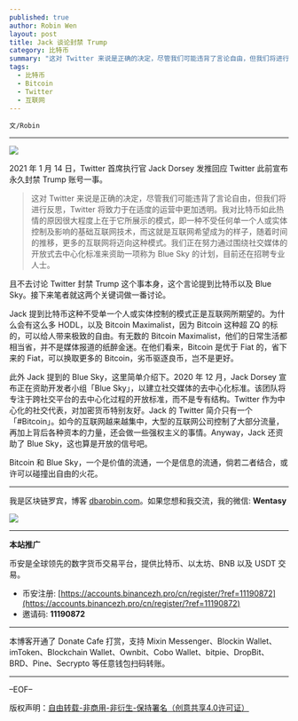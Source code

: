 ```yaml
---
published: true
author: Robin Wen
layout: post
title: Jack 谈论封禁 Trump
category: 比特币
summary: "这对 Twitter 来说是正确的决定，尽管我们可能违背了言论自由，但我们将进行反思，Twitter 将致力于在适度的运营中更加透明。我对比特币如此热情的原因很大程度上在于它所展示的模式，即一种不受任何单一个人或实体控制及影响的基础互联网技术，而这就是互联网希望成为的样子，随着时间的推移，更多的互联网将迈向这种模式。我们正在努力通过围绕社交媒体的开放式去中心化标准来资助一项称为 Blue Sky 的计划，目前还在招聘专业人士。Bitcoin 和 Blue Sky，一个是价值的流通，一个是信息的流通，倘若二者结合，或许可以碰撞出自由的火花。"
tags:
  - 比特币
  - Bitcoin
  - Twitter
  - 互联网
---
```


`文/Robin`

***

![](https://cdn.dbarobin.com/ja16xfr.png)

2021 年 1 月 14 日，Twitter 首席执行官 Jack Dorsey 发推回应 Twitter 此前宣布永久封禁 Trump 账号一事。

> 这对 Twitter 来说是正确的决定，尽管我们可能违背了言论自由，但我们将进行反思，Twitter 将致力于在适度的运营中更加透明。我对比特币如此热情的原因很大程度上在于它所展示的模式，即一种不受任何单一个人或实体控制及影响的基础互联网技术，而这就是互联网希望成为的样子，随着时间的推移，更多的互联网将迈向这种模式。我们正在努力通过围绕社交媒体的开放式去中心化标准来资助一项称为 Blue Sky 的计划，目前还在招聘专业人士。

且不去讨论 Twitter 封禁 Trump 这个事本身，这个言论提到比特币以及 Blue Sky。接下来笔者就这两个关键词做一番讨论。

Jack 提到比特币这种不受单一个人或实体控制的模式正是互联网所期望的。为什么会有这么多 HODL，以及 Bitcoin Maximalist，因为 Bitcoin 这种超 ZQ 的标的，可以给人带来极致的自由。有无数的 Bitcoin Maximalist，他们的日常生活都相当省，并不是媒体报道的纸醉金迷。在他们看来，Bitcoin 是优于 Fiat 的，省下来的 Fiat，可以换取更多的 Bitcoin，劣币驱逐良币，岂不是更好。

此外 Jack 提到的 Blue Sky，这里简单介绍下。2020 年 12 月，Jack Dorsey 宣布正在资助开发者小组「Blue Sky」，以建立社交媒体的去中心化标准。该团队将专注于跨社交平台的去中心化过程的开放标准，而不是专有结构。Twitter 作为中心化的社交代表，对加密货币特别友好。Jack 的 Twitter 简介只有一个「#Bitcoin」。如今的互联网越来越集中，大型的互联网公司控制了大部分流量，再加上背后各种资本的力量，还会做一些强权主义的事情。Anyway，Jack 还资助了 Blue Sky，这也算是开放的信号吧。

Bitcoin 和 Blue Sky，一个是价值的流通，一个是信息的流通，倘若二者结合，或许可以碰撞出自由的火花。

***

我是区块链罗宾，博客 [dbarobin.com](https://dbarobin.com/)。如果您想和我交流，我的微信: **Wentasy**

![](https://cdn.dbarobin.com/v4yywe2.png)

***

**本站推广**

币安是全球领先的数字货币交易平台，提供比特币、以太坊、BNB 以及 USDT 交易。

* 币安注册: [https://accounts.binancezh.pro/cn/register/?ref=11190872](https://accounts.binancezh.pro/cn/register/?ref=11190872)
* 邀请码: **11190872**

***

本博客开通了 Donate Cafe 打赏，支持 Mixin Messenger、Blockin Wallet、imToken、Blockchain Wallet、Ownbit、Cobo Wallet、bitpie、DropBit、BRD、Pine、Secrypto 等任意钱包扫码转账。

<center>
    <div class="--donate-button"
         data-button-id="f8b9df0d-af9a-460d-8258-d3f435445075"
    ></div>
</center>

***

–EOF–

版权声明：[自由转载-非商用-非衍生-保持署名（创意共享4.0许可证）](http://creativecommons.org/licenses/by-nc-nd/4.0/deed.zh)